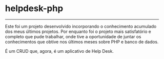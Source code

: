 # helpdesk-php

<hr />

Este foi um projeto desenvolvido incorporando o conhecimento acumulado dos meus últimos projetos. Por enquanto foi o projeto mais satisfatório e completo que pude trabalhar, onde tive a oportunidade de juntar os conhecimentos que obtive nos últimos meses sobre PHP e banco de dados. 

É um CRUD que, agora, é um aplicativo de Help Desk. 
